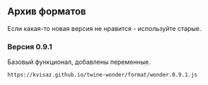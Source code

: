 ## Архив форматов

Если какая-то новая версия не нравится - используйте старые.

### Версия 0.9.1 
Базовый функционал, добавлены переменные.
```
https://kvisaz.github.io/twine-wonder/format/wonder.0.9.1.js
```
